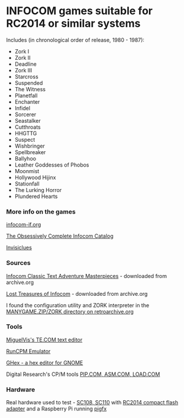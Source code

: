 # INFOCOM games suitable for RC2014 or similar systems

Includes (in chronological order of release, 1980 - 1987):
- Zork I
- Zork II
- Deadline
- Zork III
- Starcross
- Suspended
- The Witness
- Planetfall
- Enchanter
- Infidel
- Sorcerer
- Seastalker
- Cutthroats
- HHGTTG
- Suspect
- Wishbringer
- Spellbreaker
- Ballyhoo
- Leather Goddesses of Phobos
- Moonmist
- Hollywood Hijinx
- Stationfall
- The Lurking Horror
- Plundered Hearts

### More info on the games

[infocom-if.org](http://www.infocom-if.org/games/games.html)

[The Obsessively Complete Infocom Catalog](https://eblong.com/infocom/)

[Invisiclues](http://www.ifarchive.org/indexes/if-archive/infocom/hints/invisiclues/)

### Sources 

[Infocom Classic Text Adventure Masterpieces](https://archive.org/details/InfocomClassicTextAdventureMasterpieces1996JewelCaseArt) - downloaded from archive.org

[Lost Treasures of Infocom](https://archive.org/details/lost-treasures-of-infocom) - downloaded from archive.org

I found the configuration utility and ZORK interpreter in the [MANYGAME.ZIP/ZORK directory on retroarchive.org](http://www.retroarchive.org/cpm/games/games.htm)

### Tools

[MiguelVis's TE.COM text editor](https://github.com/MiguelVis/te)

[RunCPM Emulator](https://github.com/MockbaTheBorg/RunCPM/)

[GHex - a hex editor for GNOME](https://wiki.gnome.org/Apps/Ghex)

Digital Research's CP/M tools [PIP.COM, ASM.COM, LOAD.COM](http://www.gaby.de/cpm/manuals/archive/cpm22htm/ch1.htm)

### Hardware

Real hardware used to test - [SC108, SC110](https://smallcomputercentral.com/kits/) with [RC2014 compact flash adapter](https://rc2014.co.uk/modules/compact-flash-module/) and a Raspberry Pi running [pigfx](https://github.com/fbergama/pigfx)
